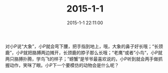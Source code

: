 ﻿---
title: "2015-1-1"
date: 2015-1-1 22:11:00
tags:
categories: 爸爸
---
对小P说“大象”，小P就会弯下腰，把手指到地上，哦，大象的鼻子好长哦；“长颈鹿”，小P就把胳膊两边摊开，长颈鹿的脖子那么长哦；“老鹰“或者”小鸟“，小P就两只胳膊扑腾，学鸟飞的样子；”螃蟹“是爷爷最喜欢说的，小P听到就会两手做抓握动作，笑咪了眼。小P下一个要模仿的动物会是什么呢？ ​​​​ 